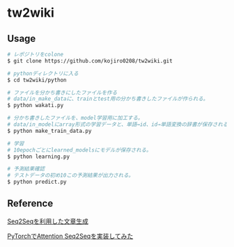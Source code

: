 # tw2wiki

## Usage

```bash
# レポジトリをcolone
$ git clone https://github.com/kojiro0208/tw2wiki.git

# pythonディレクトリに入る
$ cd tw2wiki/python

# ファイルを分かち書きにしたファイルを作る
# data/in_make_dataに、trainとtest用の分かち書きしたファイルが作られる。
$ python wakati.py

# 分かち書きしたファイルを、model学習用に加工する。
# data/in_modelにarray形式の学習データと、単語→id、id→単語変換の辞書が保存される。
$ python make_train_data.py

# 学習
# 10epochごとにlearned_modelsにモデルが保存される。
$ python learning.py

# 予測結果確認
# テストデータの初め10この予測結果が出力される。
$ python predict.py
```
## Reference
[Seq2Seqを利用した文章生成](https://qiita.com/gacky01/items/064c0071e5cff87e5c08)

[PyTorchでAttention Seq2Seqを実装してみた](https://qiita.com/m__k/items/646044788c5f94eadc8d)

